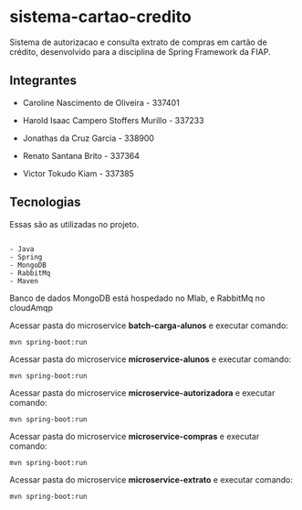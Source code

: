 # sistema-cartao-credito
Sistema de autorizacao e consulta extrato de compras em cartão de crédito, desenvolvido para a disciplina de Spring Framework da FIAP.

## Integrantes


- Caroline Nascimento de Oliveira - 337401

- Harold Isaac Campero Stoffers Murillo - 337233

- Jonathas da Cruz Garcia - 338900

- Renato Santana Brito - 337364

- Victor Tokudo Kiam - 337385

## Tecnologias
  

Essas são as utilizadas no projeto.

  

```shell

- Java
- Spring
- MongoDB
- RabbitMq
- Maven

```

Banco de dados MongoDB está hospedado no Mlab, e RabbitMq no cloudAmqp

Acessar pasta do microservice **batch-carga-alunos** e executar comando:

```shell
mvn spring-boot:run
```

Acessar pasta do microservice **microservice-alunos** e executar comando:

```shell
mvn spring-boot:run
```

Acessar pasta do microservice **microservice-autorizadora** e executar comando:

```shell
mvn spring-boot:run
```

Acessar pasta do microservice **microservice-compras** e executar comando:

```shell
mvn spring-boot:run
```

Acessar pasta do microservice **microservice-extrato** e executar comando:

```shell
mvn spring-boot:run
```
